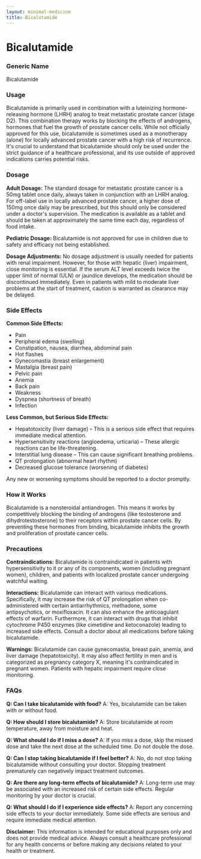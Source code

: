 ```yaml
---
layout: minimal-medicine
title: Bicalutamide
---
```


# Bicalutamide
### Generic Name
Bicalutamide

### Usage
Bicalutamide is primarily used in combination with a luteinizing hormone-releasing hormone (LHRH) analog to treat metastatic prostate cancer (stage D2).  This combination therapy works by blocking the effects of androgens, hormones that fuel the growth of prostate cancer cells.  While not officially approved for this use, bicalutamide is sometimes used as a monotherapy (alone) for locally advanced prostate cancer with a high risk of recurrence.  It's crucial to understand that bicalutamide should only be used under the strict guidance of a healthcare professional, and its use outside of approved indications carries potential risks.

### Dosage
**Adult Dosage:** The standard dosage for metastatic prostate cancer is a 50mg tablet once daily, always taken in conjunction with an LHRH analog.  For off-label use in locally advanced prostate cancer, a higher dose of 150mg once daily may be prescribed, but this should only be considered under a doctor's supervision.  The medication is available as a tablet and should be taken at approximately the same time each day, regardless of food intake.

**Pediatric Dosage:** Bicalutamide is not approved for use in children due to safety and efficacy not being established.

**Dosage Adjustments:** No dosage adjustment is usually needed for patients with renal impairment.  However, for those with hepatic (liver) impairment,  close monitoring is essential.  If the serum ALT level exceeds twice the upper limit of normal (ULN) or jaundice develops, the medication should be discontinued immediately.  Even in patients with mild to moderate liver problems at the start of treatment, caution is warranted as clearance may be delayed.


### Side Effects
**Common Side Effects:**

* Pain
* Peripheral edema (swelling)
* Constipation, nausea, diarrhea, abdominal pain
* Hot flashes
* Gynecomastia (breast enlargement)
* Mastalgia (breast pain)
* Pelvic pain
* Anemia
* Back pain
* Weakness
* Dyspnea (shortness of breath)
* Infection

**Less Common, but Serious Side Effects:**

* Hepatotoxicity (liver damage) –  This is a serious side effect that requires immediate medical attention.
* Hypersensitivity reactions (angioedema, urticaria) – These allergic reactions can be life-threatening.
* Interstitial lung disease – This can cause significant breathing problems.
* QT prolongation (abnormal heart rhythm)
* Decreased glucose tolerance (worsening of diabetes)


Any new or worsening symptoms should be reported to a doctor promptly.


### How it Works
Bicalutamide is a nonsteroidal antiandrogen. This means it works by competitively blocking the binding of androgens (like testosterone and dihydrotestosterone) to their receptors within prostate cancer cells. By preventing these hormones from binding, bicalutamide inhibits the growth and proliferation of prostate cancer cells.


### Precautions
**Contraindications:** Bicalutamide is contraindicated in patients with hypersensitivity to it or any of its components, women (including pregnant women), children, and patients with localized prostate cancer undergoing watchful waiting.

**Interactions:** Bicalutamide can interact with various medications.  Specifically, it may increase the risk of QT prolongation when co-administered with certain antiarrhythmics, methadone, some antipsychotics, or moxifloxacin.  It can also enhance the anticoagulant effects of warfarin.  Furthermore, it can interact with drugs that inhibit cytochrome P450 enzymes (like cimetidine and ketoconazole) leading to increased side effects.  Consult a doctor about all medications before taking bicalutamide.

**Warnings:**  Bicalutamide can cause gynecomastia, breast pain, anemia, and liver damage (hepatotoxicity).  It may also affect fertility in men and is categorized as pregnancy category X, meaning it's contraindicated in pregnant women.  Patients with hepatic impairment require close monitoring.

### FAQs

**Q: Can I take bicalutamide with food?**
A: Yes, bicalutamide can be taken with or without food.

**Q: How should I store bicalutamide?**
A: Store bicalutamide at room temperature, away from moisture and heat.

**Q: What should I do if I miss a dose?**
A:  If you miss a dose, skip the missed dose and take the next dose at the scheduled time. Do not double the dose.


**Q: Can I stop taking bicalutamide if I feel better?**
A: No, do not stop taking bicalutamide without consulting your doctor.  Stopping treatment prematurely can negatively impact treatment outcomes.

**Q:  Are there any long-term effects of bicalutamide?**
A:  Long-term use may be associated with an increased risk of certain side effects.  Regular monitoring by your doctor is crucial.

**Q:  What should I do if I experience side effects?**
A: Report any concerning side effects to your doctor immediately.  Some side effects are serious and require immediate medical attention.


**Disclaimer:** This information is intended for educational purposes only and does not provide medical advice. Always consult a healthcare professional for any health concerns or before making any decisions related to your health or treatment.
